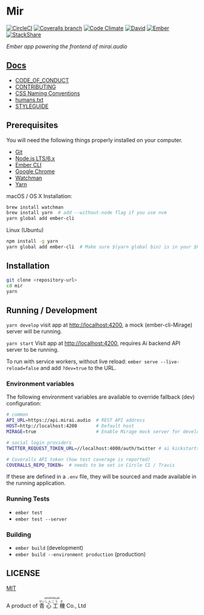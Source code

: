 # Mir

[![CircleCI](https://img.shields.io/circleci/project/github/mirai-audio/mir.svg?style=flat-square)](https://circleci.com/gh/mirai-audio/mir)
[![Coveralls branch](https://img.shields.io/coveralls/mirai-audio/mir/master.svg?style=flat-square)](https://coveralls.io/github/mirai-audio/mir?branch=master)
[![Code Climate](https://img.shields.io/codeclimate/maintainability/mirai-audio/mir.svg?style=flat-square)](https://codeclimate.com/github/mirai-audio/mir)
[![David](https://img.shields.io/david/dev/mirai-audio/mir.svg?style=flat-square)](https://david-dm.org/mirai-audio/mir?type=dev)
[![Ember](https://img.shields.io/badge/Ember-2.16-blue.svg?style=flat-square)](https://emberjs.com/)
[![StackShare](https://img.shields.io/badge/stack-share-0690fa.svg?style=flat-square)](https://stackshare.io/mirai-audio/mirai-audio)

_Ember app powering the frontend of mirai.audio_


## [Docs](https://github.com/mirai-audio/mir/wiki)

* [CODE_OF_CONDUCT](https://github.com/mirai-audio/mir/wiki/CODE_OF_CONDUCT)
* [CONTRIBUTING](.github/CONTRIBUTING.md)
* [CSS Naming Conventions](https://github.com/mirai-audio/mir/wiki/CSS-Naming-Conventions)
* [humans.txt](https://github.com/mirai-audio/mir/wiki/humans.txt)
* [STYLEGUIDE](https://github.com/mirai-audio/mir/wiki/STYLEGUIDE)


## Prerequisites

You will need the following things properly installed on your computer.

* [Git](https://git-scm.com/)
* [Node.js LTS/6.x](https://nodejs.org/)
* [Ember CLI](https://ember-cli.com/)
* [Google Chrome](https://google.com/chrome/)
* [Watchman](https://facebook.github.io/watchman/)
* [Yarn](https://yarnpkg.com/)

macOS / OS X Installation:

```bash
brew install watchman
brew install yarn  # add --without-node flag if you use nvm
yarn global add ember-cli
```

Linux (Ubuntu)

```bash
npm install -g yarn
yarn global add ember-cli  # Make sure $(yarn global bin) is in your $PATH
```

## Installation

```bash
git clone <repository-url>
cd mir
yarn
```

## Running / Development

`yarn develop` visit app at [http://localhost:4200](http://localhost:4200), a
mock (ember-cli-Mirage) server will be running.

`yarn start` Visit app at [http://localhost:4200](http://localhost:4200),
requires Ai backend API server to be running.

To run with service workers, without live reload:
`ember serve --live-reload=false` and add `?dev=true` to the URL.

### Environment variables

The following environment variables are available to override fallback (dev)
configuration:

```bash
# common
API_URL=https://api.mirai.audio  # REST API address
HOST=http://localhost:4200       # Default host
MIRAGE=true                      # Enable Mirage mock server for development

# social login providers
TWITTER_REQUEST_TOKEN_URL=//localhost:4000/auth/twitter # ai kickstarts OAuth

# Coveralls API token (how test coverage is reported)
COVERALLS_REPO_TOKEN=  # needs to be set in Circle CI / Travis
```

If these are defined in a `.env` file, they will be sourced and made available
in the running application.

### Running Tests

* `ember test`
* `ember test --server`

### Building

* `ember build` (development)
* `ember build --environment production` (production)

## LICENSE

[MIT](LICENSE)

A product of <ruby>
  <ruby>
    青<rp>(</rp><rt>せい</rt><rp>)</rp>
    心<rp>(</rp><rt>しん</rt><rp>)</rp>
    工<rp>(</rp><rt>こう</rt><rp>)</rp>
    機<rp>(</rp><rt>き</rt><rp>)</rp>
  </ruby>
  <rp>(</rp><rt>seishinkouki</rt><rp>)</rp>
</ruby> Co., Ltd

